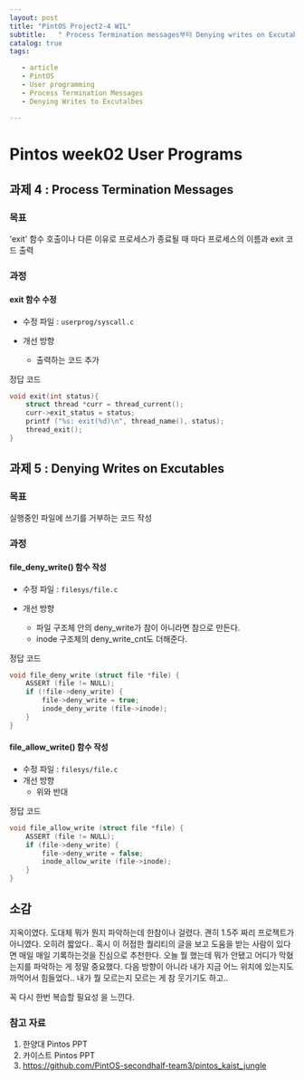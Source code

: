 ```yaml
---
layout: post
title: "PintOS Project2-4 WIL"
subtitle:   " Process Termination messages부터 Denying writes on Excutables 까지  "
catalog: true
tags:

   - article
   - PintOS
   - User programming
   - Process Termination Messages
   - Denying Writes to Excutalbes

---
```




# Pintos week02 User Programs



## 과제 4 : Process Termination Messages 

### 목표

'exit' 함수 호출이나 다른 이유로 프로세스가 종료될 때 마다 프로세스의 이름과 exit 코드 출력



### 과정

#### exit 함수 수정

- 수정 파일 : `userprog/syscall.c`

- 개선 방향
    - 출력하는 코드 추가



정답 코드 

```c
void exit(int status){
    struct thread *curr = thread_current();
    curr->exit_status = status;
    printf ("%s: exit(%d)\n", thread_name(), status);
    thread_exit(); 
}
```



## 과제 5 : Denying Writes on Excutables

### 목표

실행중인 파일에 쓰기를 거부하는 코드 작성



### 과정

#### file_deny_write() 함수 작성

- 수정 파일 : `filesys/file.c`

- 개선 방향
    - 파일 구조체 안의 deny_write가 참이 아니라면 참으로 만든다.
    - inode 구조체의 deny_write_cnt도 더해준다.



정답 코드

```c
void file_deny_write (struct file *file) {
	ASSERT (file != NULL);
	if (!file->deny_write) {
		file->deny_write = true;
		inode_deny_write (file->inode);
	}
}
```



#### file_allow_write() 함수 작성

- 수정 파일 : `filesys/file.c`
- 개선 방향
    - 위와 반대

정답 코드

```c
void file_allow_write (struct file *file) {
	ASSERT (file != NULL);
	if (file->deny_write) {
		file->deny_write = false;
		inode_allow_write (file->inode);
	}
}
```





## 소감

지옥이였다. 도대체 뭐가 뭔지 파악하는데 한참이나 걸렸다. 괜히 1.5주 짜리 프로젝트가 아니였다. 오히려 짧았다.. 혹시 이 허접한 퀄리티의 글을 보고 도움을 받는 사람이 있다면 매일 매일 기록하는것을 진심으로 추천한다. 오늘 뭘 했는데 뭐가 안됐고 어디가 막혔는지를 파악하는 게 정말 중요했다. 다음 방향이 아니라 내가 지금 어느 위치에 있는지도 까먹어서 힘들었다.. 내가 뭘 모르는지 모르는 게 참 웃기기도 하고..  

꼭 다시 한번 복습할 필요성 을 느낀다. 



### 참고 자료

1. 한양대 Pintos PPT
2. 카이스트 Pintos PPT
3. https://github.com/PintOS-secondhalf-team3/pintos_kaist_jungle